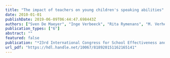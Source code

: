 ```yaml
---
title: "The impact of teachers on young children's speaking abilities"
date: 2010-01-01
publishDate: 2019-06-09T06:44:47.698443Z
authors: ["Sven De Maeyer", "Inge Verbeeck", "Rita Rymenans", "M. Verhelst", "G. Ramaut"]
publication_types: ["6"]
abstract: ""
featured: false
publication: "*23rd International Congress for School Effectiveness and Improvement 2010: empowering schools for learning: from improvement policy to effective practice, Kuala Lumpur Convention Centre, Kuala Lumpur, Malaysia, 5-8 January 2010*"
url_pdf: "https://hdl.handle.net/10067/818920151162165141"
---
```


